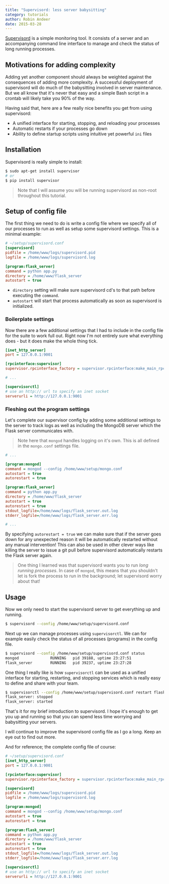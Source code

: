 ```yaml
---
title: "Supervisord: less server babysitting"
category: tutorials
author: Robin Andeer
date: 2015-03-28
---
```


[Supervisord][supervisord] is a simple monitoring tool. It consists of a server and an accompanying command line interface to manage and check the status of long running processes.

## Motivations for adding complexity
Adding yet another component should always be weighted against the consequences of adding more complexity. A successful deployment of supervisord will do much of the babysitting involved in server maintenance. But we all know that it's never that easy and a simple Bash script in a crontab will likely take you 90% of the way.

Having said that, here are a few really nice benefits you get from using supervisord:

- A unified interface for starting, stopping, and reloading your processes
- Automatic restarts if your processes go down
- Ability to define startup scripts using intuitive yet powerful ``ini`` files

## Installation
Supervisord is really simple to install:

```sh
$ sudo apt-get install supervisor
# or
$ pip install supervisor
```

> Note that I will assume you will be running supervisord as non-root throughout this tutorial.

## Setup of config file
The first thing we need to do is write a config file where we specify all of our processes to run as well as setup some supervisord settings. This is a minimal example:

```ini
# ~/setup/supervisord.conf
[supervisord]
pidfile = /home/www/logs/supervisord.pid
logfile = /home/www/logs/supervisord.log

[program:flask_server]
command = python app.py
directory = /home/www/flask_server
autostart = true
```

- ``directory`` setting will make sure supervisord cd's to that path before executing the ``command``.
- ``autostart`` will start that process automatically as soon as supervisord is initialized.

### Boilerplate settings
Now there are a few additional settings that I had to include in the config file for the suite to work full out. Right now I'm not entirely sure what everything does - but it does make the whole thing tick.

```ini
[inet_http_server]
port = 127.0.0.1:9001

[rpcinterface:supervisor]
supervisor.rpcinterface_factory = supervisor.rpcinterface:make_main_rpcinterface

# ...

[supervisorctl]
# use an http:// url to specify an inet socket
serverurli = http://127.0.0.1:9001
```

### Fleshing out the program settings
Let's complete our supervisor config by adding some additional settings to the server to track logs as well as including the MongoDB server which the Flask server communicates with.

> Note here that ``mongod`` handles logging on it's own. This is all defined in the ``mongo.conf`` settings file.

```ini
# ...

[program:mongod]
command = mongod --config /home/www/setup/mongo.conf
autostart = true
autorestart = true

[program:flask_server]
command = python app.py
directory = /home/www/flask_server
autostart = true
autorestart = true
stdout_logfile=/home/www/logs/flask_server.out.log
stderr_logfile=/home/www/logs/flask_server.err.log

# ...
```

By specifying ``autorestart = true`` we can make sure that if the server goes down for any unexpected reason it will be automatically restarted without any manual intervention! This can also be used in other clever ways like killing the server to issue a git pull before supervisord automatically restarts the Flask server again.

> One thing I learned was that supervisord wants you to run *long running processes*. In case of ``mongod``, this means that you shouldn't let is fork the process to run in the background; let supervisord worry about that!

## Usage
Now we only need to start the supervisord server to get everything up and running.

```sh
$ supervisord --config /home/www/setup/supervisord.conf
```

Next up we can manage processes using ``supervisorctl``. We can for example easily check the status of all processes (programs) in the config file.

```sh
$ supervisord --config /home/www/setup/supervisord.conf status
mongod              RUNNING   pid 39188, uptime 23:27:51
flask_server        RUNNING   pid 39237, uptime 23:27:28
```

One thing I really like is how ``supervisorctl`` can be used as a unified interface for starting, restarting, and stopping services which is really easy to define and share with your team.

```sh
$ supervisorctl --config /home/www/setup/supervisord.conf restart flask_server
flask_server: stopped
flask_server: started
```

That's it for my brief introduction to supervisord. I hope it's enough to get you up and running so that you can spend less time worrying and babysitting your servers.

I will continue to improve the supervisord config file as I go a long. Keep an eye out to find out more.

And for reference; the complete config file of course:

```ini
# ~/setup/supervisord.conf
[inet_http_server]
port = 127.0.0.1:9001

[rpcinterface:supervisor]
supervisor.rpcinterface_factory = supervisor.rpcinterface:make_main_rpcinterface

[supervisord]
pidfile = /home/www/logs/supervisord.pid
logfile = /home/www/logs/supervisord.log

[program:mongod]
command = mongod --config /home/www/setup/mongo.conf
autostart = true
autorestart = true

[program:flask_server]
command = python app.py
directory = /home/www/flask_server
autostart = true
autorestart = true
stdout_logfile=/home/www/logs/flask_server.out.log
stderr_logfile=/home/www/logs/flask_server.err.log

[supervisorctl]
# use an http:// url to specify an inet socket
serverurli = http://127.0.0.1:9001
```


[supervisord]: http://supervisord.org/
[uwsgi]: https://uwsgi-docs.readthedocs.org/en/latest/
